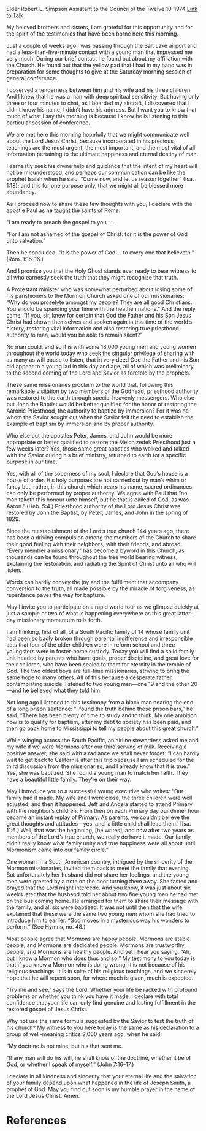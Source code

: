 Elder Robert L. Simpson
Assistant to the Council of the Twelve
10-1974
[Link to Talk](https://www.churchofjesuschrist.org/study/general-conference/1974/10/the-most-vital-information?lang=eng)

My beloved brothers and sisters, I am grateful for this opportunity and for the spirit of the testimonies that have been borne here this morning.

Just a couple of weeks ago I was passing through the Salt Lake airport and had a less-than-five-minute contact with a young man that impressed me very much. During our brief contact he found out about my affiliation with the Church. He found out that the yellow pad that I had in my hand was in preparation for some thoughts to give at the Saturday morning session of general conference.

I observed a tenderness between him and his wife and his three children. And I knew that he was a man with deep spiritual sensitivity. But having only three or four minutes to chat, as I boarded my aircraft, I discovered that I didn’t know his name, I didn’t have his address. But I want you to know that much of what I say this morning is because I know he is listening to this particular session of conference.

We are met here this morning hopefully that we might communicate well about the Lord Jesus Christ, because incorporated in his precious teachings are the most urgent, the most important, and the most vital of all information pertaining to the ultimate happiness and eternal destiny of man.

I earnestly seek his divine help and guidance that the intent of my heart will not be misunderstood, and perhaps our communication can be like the prophet Isaiah when he said, “Come now, and let us reason together” (Isa. 1:18); and this for one purpose only, that we might all be blessed more abundantly.

As I proceed now to share these few thoughts with you, I declare with the apostle Paul as he taught the saints of Rome:

“I am ready to preach the gospel to you. …

“For I am not ashamed of the gospel of Christ: for it is the power of God unto salvation.”

Then he concluded, “It is the power of God … to every one that believeth.” (Rom. 1:15–16.)

And I promise you that the Holy Ghost stands ever ready to bear witness to all who earnestly seek the truth that they might recognize that truth.

A Protestant minister who was somewhat perturbed about losing some of his parishioners to the Mormon Church asked one of our missionaries: “Why do you proselyte amongst my people? They are all good Christians. You should be spending your time with the heathen nations.” And the reply came: “If you, sir, knew for certain that God the Father and his Son Jesus Christ had shown themselves and spoken again in this time of the world’s history, restoring vital information and also restoring true priesthood authority to man, would you be able to remain silent?”

No man could, and so it is with some 18,000 young men and young women throughout the world today who seek the singular privilege of sharing with as many as will pause to listen, that in very deed God the Father and his Son did appear to a young lad in this day and age, all of which was preliminary to the second coming of the Lord and Savior as foretold by the prophets.

These same missionaries proclaim to the world that, following this remarkable visitation by two members of the Godhead, priesthood authority was restored to the earth through special heavenly messengers. Who else but John the Baptist would be better qualified for the honor of restoring the Aaronic Priesthood, the authority to baptize by immersion? For it was he whom the Savior sought out when the Savior felt the need to establish the example of baptism by immersion and by proper authority.

Who else but the apostles Peter, James, and John would be more appropriate or better qualified to restore the Melchizedek Priesthood just a few weeks later? Yes, those same great apostles who walked and talked with the Savior during his brief ministry, returned to earth for a specific purpose in our time.

Yes, with all of the soberness of my soul, I declare that God’s house is a house of order. His holy purposes are not carried out by man’s whim or fancy but, rather, in this church which bears his name, sacred ordinances can only be performed by proper authority. We agree with Paul that “no man taketh this honour unto himself, but he that is called of God, as was Aaron.” (Heb. 5:4.) Priesthood authority of the Lord Jesus Christ was restored by John the Baptist, by Peter, James, and John in the spring of 1829.

Since the reestablishment of the Lord’s true church 144 years ago, there has been a driving compulsion among the members of the Church to share their good feeling with their neighbors, with their friends, and abroad. “Every member a missionary” has become a byword in this Church, as thousands can be found throughout the free world bearing witness, explaining the restoration, and radiating the Spirit of Christ unto all who will listen.

Words can hardly convey the joy and the fulfillment that accompany conversion to the truth, all made possible by the miracle of forgiveness, as repentance paves the way for baptism.

May I invite you to participate on a rapid world tour as we glimpse quickly at just a sample or two of what is happening everywhere as this great latter-day missionary momentum rolls forth.

I am thinking, first of all, of a South Pacific family of 14 whose family unit had been so badly broken through parental indifference and irresponsible acts that four of the older children were in reform school and three youngsters were in foster-home custody. Today you will find a solid family unit headed by parents who have goals, proper discipline, and great love for their children, who have been sealed to them for eternity in the temple of God. The two oldest boys are full-time missionaries, striving to bring the same hope to many others. All of this because a desperate father, contemplating suicide, listened to two young men—one 19 and the other 20—and he believed what they told him.

Not long ago I listened to this testimony from a black man nearing the end of a long prison sentence: “I found the truth behind these prison bars,” he said. “There has been plenty of time to study and to think. My one ambition now is to qualify for baptism, after my debt to society has been paid, and then go back home to Mississippi to tell my people about this great church.”

While winging across the South Pacific, an airline stewardess asked me and my wife if we were Mormons after our third serving of milk. Receiving a positive answer, she said with a radiance we shall never forget: “I can hardly wait to get back to California after this trip because I am scheduled for the third discussion from the missionaries, and I already know that it is true.” Yes, she was baptized. She found a young man to match her faith. They have a beautiful little family. They’re on their way.

May I introduce you to a successful young executive who writes: “Our family had it made. My wife and I were close, the three children were well adjusted, and then it happened. Jeff and Angela started to attend Primary with the neighbor’s children. From then on each Primary day our dinner hour became an instant replay of Primary. As parents, we couldn’t believe the great thoughts and attitudes—yes, and ‘a little child shall lead them.’ [Isa. 11:6.] Well, that was the beginning, [he writes], and now after two years as members of the Lord’s true church, we really do have it made. Our family didn’t really know what family unity and true happiness were all about until Mormonism came into our family circle.”

One woman in a South American country, intrigued by the sincerity of the Mormon missionaries, invited them back to meet the family that evening. But unfortunately her husband did not share her feelings, and the young men were greeted by a note on the door turning them away. She fasted and prayed that the Lord might intercede. And you know, it was just about six weeks later that the husband told her about two fine young men he had met on the bus coming home. He arranged for them to share their message with the family, and all six were baptized. It was not until then that the wife explained that these were the same two young men whom she had tried to introduce him to earlier. “God moves in a mysterious way his wonders to perform.” (See Hymns, no. 48.)

Most people agree that Mormons are happy people, Mormons are stable people, and Mormons are dedicated people. Mormons are trustworthy people, and Mormons are healthy people. And yet I hear you saying, “Ah, but I know a Mormon who does thus and so.” My testimony to you today is that if you know a Mormon who is doing wrong, it is not because of his religious teachings. It is in spite of his religious teachings, and we sincerely hope that he will repent soon, for where much is given, much is expected.

“Try me and see,” says the Lord. Whether your life be racked with profound problems or whether you think you have it made, I declare with total confidence that your life can only find genuine and lasting fulfillment in the restored gospel of Jesus Christ.

Why not use the same formula suggested by the Savior to test the truth of his church? My witness to you here today is the same as his declaration to a group of well-meaning critics 2,000 years ago, when he said:

“My doctrine is not mine, but his that sent me.

“If any man will do his will, he shall know of the doctrine, whether it be of God, or whether I speak of myself.” (John 7:16–17.)

I declare in all kindness and sincerity that your eternal life and the salvation of your family depend upon what happened in the life of Joseph Smith, a prophet of God. May you find out soon is my humble prayer in the name of the Lord Jesus Christ. Amen.

# References
